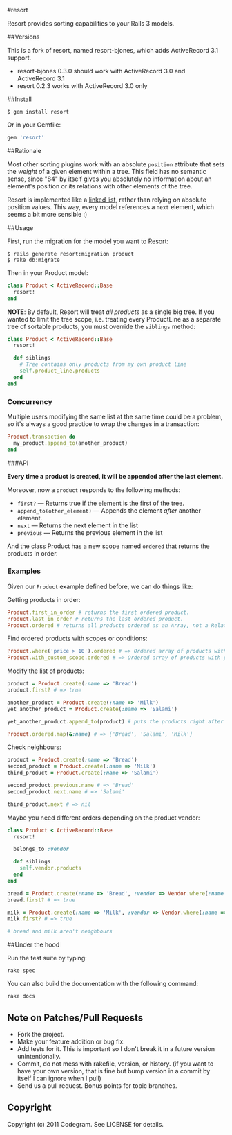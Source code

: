#resort

Resort provides sorting capabilities to your Rails 3 models.  

##Versions

This is a fork of resort, named resort-bjones, which adds ActiveRecord 3.1 support.

* resort-bjones 0.3.0 should work with ActiveRecord 3.0 and ActiveRecord 3.1
* resort 0.2.3 works with ActiveRecord 3.0 only

##Install

    $ gem install resort

Or in your Gemfile:

```ruby
gem 'resort'
```

##Rationale

Most other sorting plugins work with an absolute `position` attribute that sets
the _weight_ of a given element within a tree. This field has no semantic sense,
since "84" by itself gives you absolutely no information about an element's
position or its relations with other elements of the tree.

Resort is implemented like a [linked list](http://en.wikipedia.org/wiki/Linked_list),
rather than relying on absolute position values. This way, every model
references a `next` element, which seems a bit more sensible :)

##Usage

First, run the migration for the model you want to Resort:

    $ rails generate resort:migration product
    $ rake db:migrate

Then in your Product model:

```ruby
class Product < ActiveRecord::Base
  resort!
end
```

**NOTE**: By default, Resort will treat _all products_ as a single big tree.
If you wanted to limit the tree scope, i.e. treating every ProductLine as a
separate tree of sortable products, you must override the `siblings` method:

```ruby
class Product < ActiveRecord::Base
  resort!

  def siblings
    # Tree contains only products from my own product line
    self.product_line.products
  end
end
```

### Concurrency

Multiple users modifying the same list at the same time could be a problem, 
so it's always a good practice to wrap the changes in a transaction:
    
```ruby
Product.transaction do
  my_product.append_to(another_product)
end
```
        
###API

**Every time a product is created, it will be appended after the last element.**

Moreover, now a `product` responds to the following methods:

* `first?` &mdash; Returns true if the element is the first of the tree.
* `append_to(other_element)` &mdash; Appends the element _after_ another element.
* `next` &mdash; Returns the next element in the list
* `previous` &mdash; Returns the previous element in the list

And the class Product has a new scope named `ordered` that returns the
products in order.

### Examples

Given our `Product` example defined before, we can do things like:

Getting products in order:

```ruby
Product.first_in_order # returns the first ordered product.
Product.last_in_order # returns the last ordered product.
Product.ordered # returns all products ordered as an Array, not a Relation!
```

Find ordered products with scopes or conditions:

```ruby
Product.where('price > 10').ordered # => Ordered array of products with price > 10
Product.with_custom_scope.ordered # => Ordered array of products with your custom conditions
```

Modify the list of products:

```ruby
product = Product.create(:name => 'Bread')
product.first? # => true

another_product = Product.create(:name => 'Milk')
yet_another_product = Product.create(:name => 'Salami')

yet_another_product.append_to(product) # puts the products right after the first one

Product.ordered.map(&:name) # => ['Bread', 'Salami', 'Milk']
```

Check neighbours:

```ruby
product = Product.create(:name => 'Bread')
second_product = Product.create(:name => 'Milk')
third_product = Product.create(:name => 'Salami')

second_product.previous.name # => 'Bread'
second_product.next.name # => 'Salami'

third_product.next # => nil
```

Maybe you need different orders depending on the product vendor:

```ruby
class Product < ActiveRecord::Base
  resort!

  belongs_to :vendor

  def siblings
    self.vendor.products
  end
end

bread = Product.create(:name => 'Bread', :vendor => Vendor.where(:name => 'Bread factory'))
bread.first? # => true

milk = Product.create(:name => 'Milk', :vendor => Vendor.where(:name => 'Cow world'))
milk.first? # => true

# bread and milk aren't neighbours
```

##Under the hood

Run the test suite by typing:

    rake spec

You can also build the documentation with the following command:

    rake docs

## Note on Patches/Pull Requests
 
* Fork the project.
* Make your feature addition or bug fix.
* Add tests for it. This is important so I don't break it in a
  future version unintentionally.
* Commit, do not mess with rakefile, version, or history. (if you want to have your own version, that is fine but bump version in a commit by itself I can ignore when I pull)
* Send us a pull request. Bonus points for topic branches.

## Copyright

Copyright (c) 2011 Codegram. See LICENSE for details.

